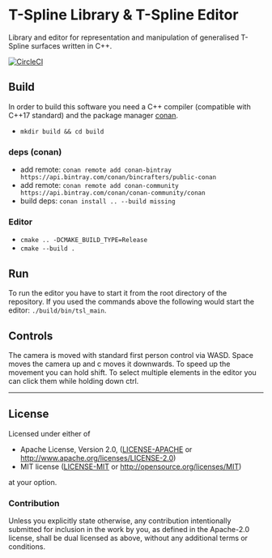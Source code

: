 # T-Spline Library & T-Spline Editor
Library and editor for representation and manipulation of generalised T-Spline surfaces written in C++.

[![CircleCI](https://circleci.com/gh/jovobe/tsl.svg?style=svg)](https://circleci.com/gh/jovobe/tsl)

## Build
In order to build this software you need a C++ compiler (compatible with C++17 standard) and the package manager [conan](https://conan.io/).

- `mkdir build && cd build`

### deps (conan)
- add remote: `conan remote add conan-bintray https://api.bintray.com/conan/bincrafters/public-conan`
- add remote: `conan remote add conan-community https://api.bintray.com/conan/conan-community/conan `
- build deps: `conan install .. --build missing`

### Editor
- `cmake .. -DCMAKE_BUILD_TYPE=Release`
- `cmake --build .`

## Run
To run the editor you have to start it from the root directory of the repository. If you used the
commands above the following would start the editor: `./build/bin/tsl_main`.

## Controls
The camera is moved with standard first person control via WASD. Space moves the camera up and
c moves it downwards. To speed up the movement you can hold shift. To select multiple elements in the
editor you can click them while holding down ctrl.

---

## License
Licensed under either of

 * Apache License, Version 2.0, ([LICENSE-APACHE](LICENSE-APACHE) or http://www.apache.org/licenses/LICENSE-2.0)
 * MIT license ([LICENSE-MIT](LICENSE-MIT) or http://opensource.org/licenses/MIT)

at your option.

### Contribution
Unless you explicitly state otherwise, any contribution intentionally submitted
for inclusion in the work by you, as defined in the Apache-2.0 license, shall
be dual licensed as above, without any additional terms or conditions.

